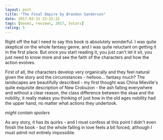 ```yaml
---
layout: post
title: "The Final Empire by Brandon Sanderson"
date: 2017-03-31 22:22:22
tags: [books, reviews, 2017, 5stars]
rating: 5
---
```


Right off the bat I need to say this book is absolutely wonderful. I was quite skeptical on the whole fantasy genre, and I was quite reluctant on getting it in the first place.
But once you start reading it, you just can't let it sit, you just need to know more and see the faith of the characters and how the action evolves.

First of all, the characters develop very organically and they feel natural given the story and the circumstances - hellooo... fantasy much? The landscapes are beautifully described - my first thought was China Mieville's quite exquisite description of New Crobuzon - the ash falling everywhere and without a clear reason, the class difference between the skaa and the nobility, it really makes you thinking of just how in the old ages nobility had the upper hand, no matter what actions they undertook.

_might contain spoilers_

As any story, it has its quirks - and I must confess at this point I didn't even finish the book - but the whole falling in love feels a bit forced, although I must admit not entirely impossible. 

